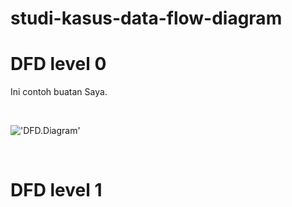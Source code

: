 # studi-kasus-data-flow-diagram
# DFD level 0
Ini contoh buatan Saya.

<br>

!['DFD.Diagram'](https://g.top4top.io/p_2600t208c1.png)

<br>

# DFD level 1

